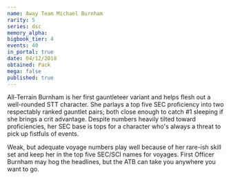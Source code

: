 ```yaml
---
name: Away Team Michael Burnham
rarity: 5
series: dsc
memory_alpha:
bigbook_tier: 4
events: 40
in_portal: true
date: 04/12/2018
obtained: Pack
mega: false
published: true
---
```


All-Terrain Burnham is her first gauntleteer variant and helps flesh out a well-rounded STT character. She parlays a top five SEC proficiency into two respectably ranked gauntlet pairs; both close enough to catch #1 sleeping if she brings a crit advantage. Despite numbers heavily tilted toward proficiencies, her SEC base is tops for a character who's always a threat to pick up fistfuls of events.

Weak, but adequate voyage numbers play well because of her rare-ish skill set and keep her in the top five SEC/SCI names for voyages. First Officer Burnham may hog the headlines, but the ATB can take you anywhere you want to go.
